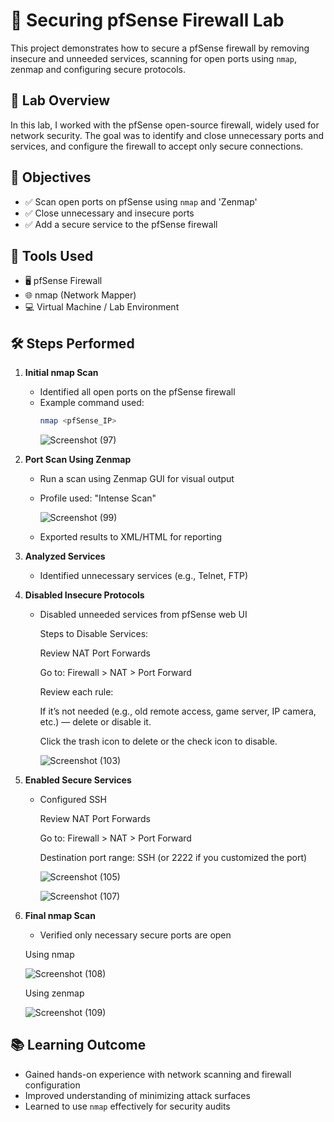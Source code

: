 # 🔐 Securing pfSense Firewall Lab

This project demonstrates how to secure a pfSense firewall by removing insecure and unneeded services, scanning for open ports using `nmap`, zenmap and configuring secure protocols.

## 🧪 Lab Overview

In this lab, I worked with the pfSense open-source firewall, widely used for network security. The goal was to identify and close unnecessary ports and services, and configure the firewall to accept only secure connections.

## 🎯 Objectives

- ✅ Scan open ports on pfSense using `nmap` and 'Zenmap'
- ✅ Close unnecessary and insecure ports
- ✅ Add a secure service to the pfSense firewall

## 🔧 Tools Used

- 🖥️ pfSense Firewall
- 🌐 nmap (Network Mapper)
- 💻 Virtual Machine / Lab Environment

## 🛠️ Steps Performed

1. **Initial nmap Scan**
   - Identified all open ports on the pfSense firewall
   - Example command used:
     ```bash
     nmap <pfSense_IP>
     ```
     ![Screenshot (97)](https://github.com/user-attachments/assets/3d8a4d86-2743-48b4-b32a-80b68b51a748)

     
2. **Port Scan Using Zenmap**

    - Run a scan using Zenmap GUI for visual output
   
    - Profile used: "Intense Scan"
  
      ![Screenshot (99)](https://github.com/user-attachments/assets/939b3097-f4fa-4c72-9290-db36301edabd)

   
    - Exported results to XML/HTML for reporting

2. **Analyzed Services**
   
   - Identified unnecessary services (e.g., Telnet, FTP)
     
3. **Disabled Insecure Protocols**
   - Disabled unneeded services from pfSense web UI
     
     Steps to Disable Services:
     
     Review NAT Port Forwards
     
     Go to: Firewall > NAT > Port Forward
     
     Review each rule:
     
     If it’s not needed (e.g., old remote access, game server, IP camera, etc.) — delete or disable it.
     
     Click the trash icon to delete or the check icon to disable.

     ![Screenshot (103)](https://github.com/user-attachments/assets/fe44e9bd-f135-4d47-9646-38603522c3ac)


4. **Enabled Secure Services**
   - Configured SSH
     
     Review NAT Port Forwards
     
     Go to: Firewall > NAT > Port Forward
     
     Destination port range: SSH (or 2222 if you customized the port)


     ![Screenshot (105)](https://github.com/user-attachments/assets/c177edbc-df83-4362-81e4-a66f5fe75259)
     


     ![Screenshot (107)](https://github.com/user-attachments/assets/60bd3314-9af0-48f1-bcdb-e41c89e635f8)


   

6. **Final nmap Scan**
   - Verified only necessary secure ports are open

    Using nmap
  
     ![Screenshot (108)](https://github.com/user-attachments/assets/a6c9c80f-f420-4fbe-8726-15840ba1f5cb)

   Using zenmap

    ![Screenshot (109)](https://github.com/user-attachments/assets/f30ead48-ef36-41ce-b022-63a65dd7575c)



## 📚 Learning Outcome

- Gained hands-on experience with network scanning and firewall configuration
- Improved understanding of minimizing attack surfaces
- Learned to use `nmap` effectively for security audits

